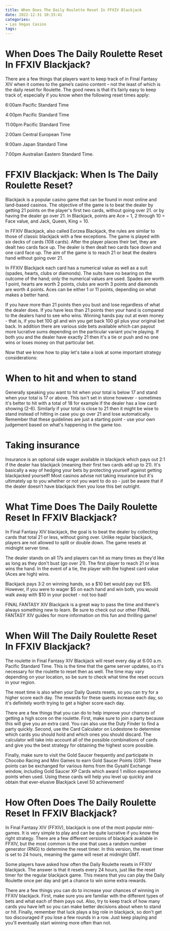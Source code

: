 ```yaml
---
title: When Does The Daily Roulette Reset In FFXIV Blackjack
date: 2022-12-31 10:33:41
categories:
- Las Vegas Casino
tags:
---
```



#  When Does The Daily Roulette Reset In FFXIV Blackjack?

There are a few things that players want to keep track of in Final Fantasy XIV when it comes to the game’s casino content – not the least of which is the daily reset for Roulette. The good news is that it’s fairly easy to keep track of, especially if you know when the following reset times apply:

6:00am Pacific Standard Time

4:00pm Pacific Standard Time

11:00pm Pacific Standard Time

2:00am Central European Time

9:00am Japan Standard Time

7:00pm Australian Eastern Standard Time.

#  FFXIV Blackjack: When Is The Daily Roulette Reset?

Blackjack is a popular casino game that can be found in most online and land-based casinos. The objective of the game is to beat the dealer by getting 21 points on the player's first two cards, without going over 21. or by having the dealer go over 21. In Blackjack, points are Ace = 1, 2 through 10 = Face value, and Jack, Queen, King = 10.

In FFXIV Blackjack, also called Eorzea Blackjack, the rules are similar to those of classic blackjack with a few exceptions. The game is played with six decks of cards (108 cards). After the player places their bet, they are dealt two cards face up. The dealer is then dealt two cards face down and one card face up. The aim of the game is to reach 21 or beat the dealers hand without going over 21.

In FFXIV Blackjack each card has a numerical value as well as a suit (spades, hearts, clubs or diamonds). The suits have no bearing on the outcome of the hand; only the numerical values are used. Spades are worth 1 point, hearts are worth 2 points, clubs are worth 3 points and diamonds are worth 4 points. Aces can be either 1 or 11 points, depending on what makes a better hand.

If you have more than 21 points then you bust and lose regardless of what the dealer does. If you have less than 21 points then your hand is compared to the dealers hand to see who wins. Winning hands pay out at even money - that is, if you bet 100 gil and win you get back 100 gil plus your original bet back. In addition there are various side bets available which can payout more lucrative sums depending on the particular variant you're playing. If both you and the dealer have exactly 21 then it's a tie or push and no one wins or loses money on that particular bet.

Now that we know how to play let's take a look at some important strategy considerations:

# When to hit and when to stand

Generally speaking you want to hit when your total is below 17 and stand when your total is 17 or above. This isn't set in stone however - sometimes it's better to hit with a total of 18 for example if the dealer has a low card showing (2-6). Similarly if your total is close to 21 then it might be wise to stand instead of hitting in case you go over 21 and lose automatically. Remember that these guidelines are just a starting point - use your own judgement based on what's happening in the game too.

# Taking insurance







 







 

  

  

  Insurance is an optional side wager available in blackjack which pays out 2:1 if the dealer has blackjack (meaning their first two cards add up to 21). It's basically a way of hedging your bets by protecting yourself against getting blackjacked yourself! Most casinos advise not taking insurance but it's ultimately up to you whether or not you want to do so - just be aware that if the dealer doesn’t have blackjack then you lose this bet outright.

#  What Time Does The Daily Roulette Reset In FFXIV Blackjack?

In Final Fantasy XIV blackjack, the goal is to beat the dealer by collecting cards that total 21 or less, without going over. Unlike regular blackjack, players are not allowed to split or double down. The game resets at midnight server time.

The dealer stands on all 17s and players can hit as many times as they'd like as long as they don't bust (go over 21). The first player to reach 21 or less wins the hand. In the event of a tie, the player with the highest card value (Aces are high) wins.

Blackjack pays 3:2 on winning hands, so a $10 bet would pay out $15. However, if you were to wager $5 on each hand and win both, you would walk away with $10 in your pocket - not too bad!

FINAL FANTASY XIV Blackjack is a great way to pass the time and there's always something new to learn. Be sure to check out our other FINAL FANTASY XIV guides for more information on this fun and thrilling game!

#  When Will The Daily Roulette Reset In FFXIV Blackjack?

The roulette in Final Fantasy XIV Blackjack will reset every day at 6:00 a.m. Pacific Standard Time. This is the time that the game server updates, so it's necessary for the roulette to reset then as well. The time may vary depending on your location, so be sure to check what time the reset occurs in your region.

The reset time is also when your Daily Quests resets, so you can try for a higher score each day. The rewards for these quests increase each day, so it's definitely worth trying to get a higher score each day.

There are a few things that you can do to help improve your chances of getting a high score on the roulette. First, make sure to join a party because this will give you an extra card. You can also use the Duty Finder to find a party quickly. Second, use the Card Calculator on Lodestone to determine which cards you should hold and which ones you should discard. The calculator will take into account all of the possible combinations of cards and give you the best strategy for obtaining the highest score possible.

Finally, make sure to visit the Gold Saucer frequently and participate in Chocobo Racing and Mini Games to earn Gold Saucer Points (GSP). These points can be exchanged for various items from the Gysahl Exchange window, including Gold Saucer XP Cards which award 1 million experience points when used. Using these cards will help you level up quickly and obtain that ever-elusive Blackjack Level 50 achievement!

#  How Often Does The Daily Roulette Reset In FFXIV Blackjack?

In Final Fantasy XIV (FFXIV), blackjack is one of the most popular mini-games. It is very simple to play and can be quite lucrative if you know the right strategy. There are a few different versions of blackjack available in FFXIV, but the most common is the one that uses a random number generator (RNG) to determine the reset timer. In this version, the reset timer is set to 24 hours, meaning the game will reset at midnight GMT.

Some players have asked how often the Daily Roulette resets in FFXIV blackjack. The answer is that it resets every 24 hours, just like the reset timer for the regular blackjack game. This means that you can play the Daily Roulette once per day and get a chance to win some extra rewards.

There are a few things you can do to increase your chances of winning in FFXIV blackjack. First, make sure you are familiar with the different types of bets and what each of them pays out. Also, try to keep track of how many cards you have left so you can make better decisions about when to stand or hit. Finally, remember that luck plays a big role in blackjack, so don't get too discouraged if you lose a few rounds in a row. Just keep playing and you'll eventually start winning more often than not.